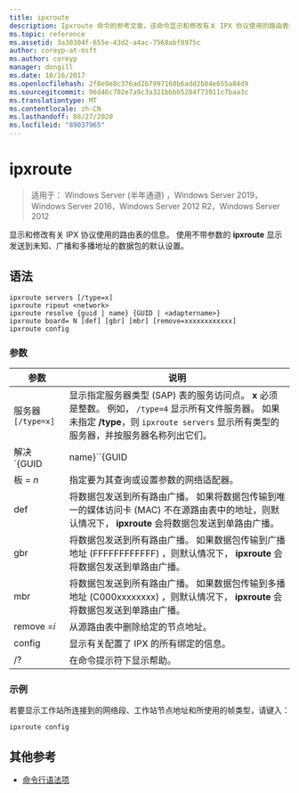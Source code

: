```yaml
---
title: ipxroute
description: Ipxroute 命令的参考文章，该命令显示和修改有关 IPX 协议使用的路由表的信息。
ms.topic: reference
ms.assetid: 3a30304f-655e-43d2-a4ac-7568abf8975c
author: coreyp-at-msft
ms.author: coreyp
manager: dongill
ms.date: 10/16/2017
ms.openlocfilehash: 2f8e9e8c376ad2b7997160b6add2b84e655a84d9
ms.sourcegitcommit: 96d46c702e7a9c3a321bbbb5284f73911c7baa3c
ms.translationtype: MT
ms.contentlocale: zh-CN
ms.lasthandoff: 08/27/2020
ms.locfileid: "89037965"
---
```

# <a name="ipxroute"></a>ipxroute

> 适用于： Windows Server (半年通道) ，Windows Server 2019，Windows Server 2016，Windows Server 2012 R2，Windows Server 2012

显示和修改有关 IPX 协议使用的路由表的信息。 使用不带参数的 **ipxroute** 显示发送到未知、广播和多播地址的数据包的默认设置。

## <a name="syntax"></a>语法

```
ipxroute servers [/type=x]
ipxroute ripout <network>
ipxroute resolve {guid | name} {GUID | <adaptername>}
ipxroute board= N [def] [gbr] [mbr] [remove=xxxxxxxxxxxx]
ipxroute config
```

### <a name="parameters"></a>参数
| 参数 | 说明 |
| ------- | -------- |
| 服务器`[/type=x]` | 显示指定服务器类型 (SAP) 表的服务访问点。 **x** 必须是整数。 例如， `/type=4` 显示所有文件服务器。 如果未指定 **/type**，则 `ipxroute servers` 显示所有类型的服务器，并按服务器名称列出它们。 |
| 解决 `{GUID | name}``{GUID | adaptername}` | 将 GUID 的名称解析为其友好名称，或解析为其 GUID 的友好名称。 |
| 板 = *n* | 指定要为其查询或设置参数的网络适配器。 |
| def | 将数据包发送到所有路由广播。 如果将数据包传输到唯一的媒体访问卡 (MAC) 不在源路由表中的地址，则默认情况下， **ipxroute** 会将数据包发送到单路由广播。 |
| gbr | 将数据包发送到所有路由广播。 如果数据包传输到广播地址 (FFFFFFFFFFFF) ，则默认情况下， **ipxroute** 会将数据包发送到单路由广播。 |
| mbr | 将数据包发送到所有路由广播。 如果数据包传输到多播地址 (C000xxxxxxxx) ，则默认情况下， **ipxroute** 会将数据包发送到单路由广播。 |
| remove =*i* | 从源路由表中删除给定的节点地址。 |
| config | 显示有关配置了 IPX 的所有绑定的信息。 |
| /? | 在命令提示符下显示帮助。 |

### <a name="examples"></a>示例

若要显示工作站所连接到的网络段、工作站节点地址和所使用的帧类型，请键入：

```
ipxroute config
```

## <a name="additional-references"></a>其他参考

- [命令行语法项](command-line-syntax-key.md)
